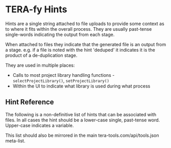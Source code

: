 TERA-fy Hints
=============
Hints are a single string attached to file uploads to provide some context as to where it fits within the overall process. They are usually past-tense single-words indicating the output from each stage.

When attached to files they indicate that the generated file is an output from a stage. e.g. if a file is noted with the hint 'deduped' it indicates it is the product of a de-duplication stage.

They are used in multiple places:

* Calls to most project library handling functions - `selectProjectLibrary()`, `setProjectLibrary()`
* Within the UI to indicate what library is used during what process


Hint Reference
--------------
The following is a non-definitive list of hints that can be associated with files. In all cases the hint should be a lower-case single, past-tense word. Upper-case indicates a variable.

This list should also be mirrored in the main tera-tools.com/api/tools.json meta-list.
